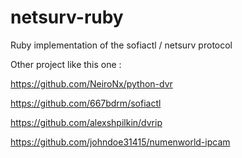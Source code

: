 # netsurv-ruby

Ruby implementation of the sofiactl / netsurv protocol


Other project like this one :

https://github.com/NeiroNx/python-dvr

https://github.com/667bdrm/sofiactl

https://github.com/alexshpilkin/dvrip

https://github.com/johndoe31415/numenworld-ipcam
